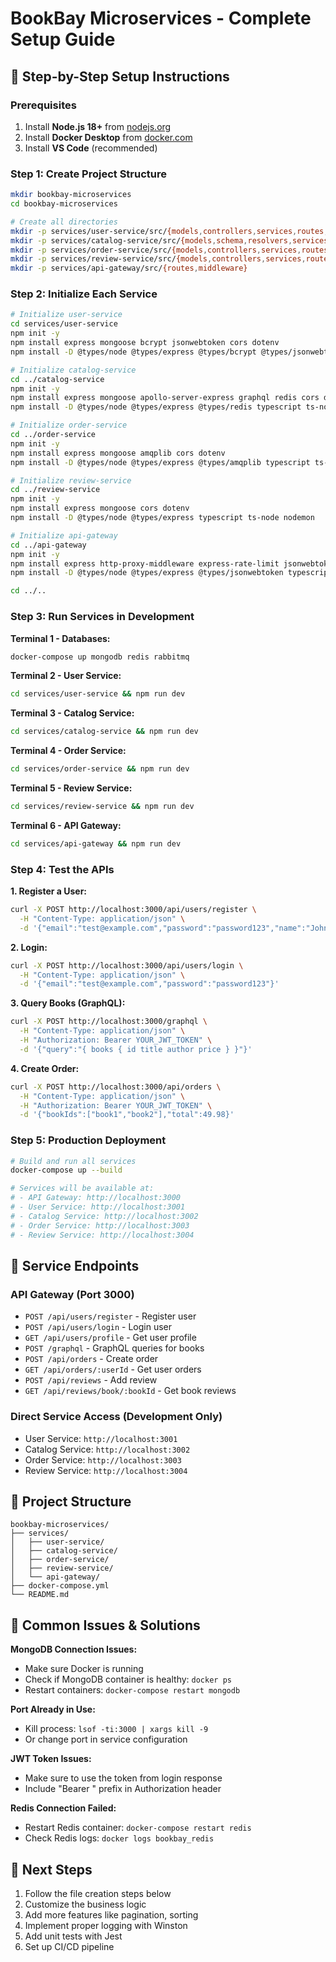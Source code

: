 # BookBay Microservices - Complete Setup Guide

## 🚀 Step-by-Step Setup Instructions

### Prerequisites
1. Install **Node.js 18+** from [nodejs.org](https://nodejs.org)
2. Install **Docker Desktop** from [docker.com](https://docker.com)
3. Install **VS Code** (recommended)

### Step 1: Create Project Structure
```bash
mkdir bookbay-microservices
cd bookbay-microservices

# Create all directories
mkdir -p services/user-service/src/{models,controllers,services,routes,middleware}
mkdir -p services/catalog-service/src/{models,schema,resolvers,services}
mkdir -p services/order-service/src/{models,controllers,services,routes}
mkdir -p services/review-service/src/{models,controllers,services,routes}
mkdir -p services/api-gateway/src/{routes,middleware}
```

### Step 2: Initialize Each Service
```bash
# Initialize user-service
cd services/user-service
npm init -y
npm install express mongoose bcrypt jsonwebtoken cors dotenv
npm install -D @types/node @types/express @types/bcrypt @types/jsonwebtoken typescript ts-node nodemon

# Initialize catalog-service
cd ../catalog-service
npm init -y
npm install express mongoose apollo-server-express graphql redis cors dotenv
npm install -D @types/node @types/express @types/redis typescript ts-node nodemon

# Initialize order-service
cd ../order-service
npm init -y
npm install express mongoose amqplib cors dotenv
npm install -D @types/node @types/express @types/amqplib typescript ts-node nodemon

# Initialize review-service
cd ../review-service
npm init -y
npm install express mongoose cors dotenv
npm install -D @types/node @types/express typescript ts-node nodemon

# Initialize api-gateway
cd ../api-gateway
npm init -y
npm install express http-proxy-middleware express-rate-limit jsonwebtoken cors dotenv
npm install -D @types/node @types/express @types/jsonwebtoken typescript ts-node nodemon

cd ../..
```

### Step 3: Run Services in Development

**Terminal 1 - Databases:**
```bash
docker-compose up mongodb redis rabbitmq
```

**Terminal 2 - User Service:**
```bash
cd services/user-service && npm run dev
```

**Terminal 3 - Catalog Service:**
```bash
cd services/catalog-service && npm run dev
```

**Terminal 4 - Order Service:**
```bash
cd services/order-service && npm run dev
```

**Terminal 5 - Review Service:**
```bash
cd services/review-service && npm run dev
```

**Terminal 6 - API Gateway:**
```bash
cd services/api-gateway && npm run dev
```

### Step 4: Test the APIs

**1. Register a User:**
```bash
curl -X POST http://localhost:3000/api/users/register \
  -H "Content-Type: application/json" \
  -d '{"email":"test@example.com","password":"password123","name":"John Doe"}'
```

**2. Login:**
```bash
curl -X POST http://localhost:3000/api/users/login \
  -H "Content-Type: application/json" \
  -d '{"email":"test@example.com","password":"password123"}'
```

**3. Query Books (GraphQL):**
```bash
curl -X POST http://localhost:3000/graphql \
  -H "Content-Type: application/json" \
  -H "Authorization: Bearer YOUR_JWT_TOKEN" \
  -d '{"query":"{ books { id title author price } }"}'
```

**4. Create Order:**
```bash
curl -X POST http://localhost:3000/api/orders \
  -H "Content-Type: application/json" \
  -H "Authorization: Bearer YOUR_JWT_TOKEN" \
  -d '{"bookIds":["book1","book2"],"total":49.98}'
```

### Step 5: Production Deployment
```bash
# Build and run all services
docker-compose up --build

# Services will be available at:
# - API Gateway: http://localhost:3000
# - User Service: http://localhost:3001
# - Catalog Service: http://localhost:3002
# - Order Service: http://localhost:3003
# - Review Service: http://localhost:3004
```

## 🎯 Service Endpoints

### API Gateway (Port 3000)
- `POST /api/users/register` - Register user
- `POST /api/users/login` - Login user
- `GET /api/users/profile` - Get user profile
- `POST /graphql` - GraphQL queries for books
- `POST /api/orders` - Create order
- `GET /api/orders/:userId` - Get user orders
- `POST /api/reviews` - Add review
- `GET /api/reviews/book/:bookId` - Get book reviews

### Direct Service Access (Development Only)
- User Service: `http://localhost:3001`
- Catalog Service: `http://localhost:3002`
- Order Service: `http://localhost:3003`
- Review Service: `http://localhost:3004`

## 📁 Project Structure
```
bookbay-microservices/
├── services/
│   ├── user-service/
│   ├── catalog-service/
│   ├── order-service/
│   ├── review-service/
│   └── api-gateway/
├── docker-compose.yml
└── README.md
```

## 🔧 Common Issues & Solutions

**MongoDB Connection Issues:**
- Make sure Docker is running
- Check if MongoDB container is healthy: `docker ps`
- Restart containers: `docker-compose restart mongodb`

**Port Already in Use:**
- Kill process: `lsof -ti:3000 | xargs kill -9`
- Or change port in service configuration

**JWT Token Issues:**
- Make sure to use the token from login response
- Include "Bearer " prefix in Authorization header

**Redis Connection Failed:**
- Restart Redis container: `docker-compose restart redis`
- Check Redis logs: `docker logs bookbay_redis`

## 🚀 Next Steps
1. Follow the file creation steps below
2. Customize the business logic
3. Add more features like pagination, sorting
4. Implement proper logging with Winston
5. Add unit tests with Jest
6. Set up CI/CD pipeline